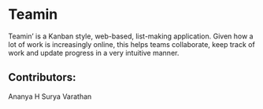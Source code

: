 # Teamin

Teamin’ is a Kanban style, web-based, list-making application. Given how a lot of work is increasingly online, this helps teams collaborate, keep track of work and update progress in a very intuitive manner. 

## Contributors:
Ananya H
Surya Varathan
